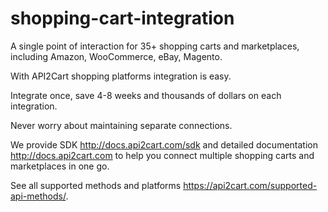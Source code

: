# shopping-cart-integration
 A single point of interaction for 35+ shopping carts and marketplaces, including Amazon, WooCommerce, eBay, Magento.  
 
 With API2Cart shopping platforms integration is easy. 
 
 Integrate once, save 4-8 weeks and thousands of dollars on each integration. 
 
 Never worry about maintaining separate connections.  
 
 We provide SDK http://docs.api2cart.com/sdk and detailed documentation http://docs.api2cart.com to help you connect multiple shopping carts and marketplaces in one go. 
 
 See all supported methods and platforms https://api2cart.com/supported-api-methods/. 
